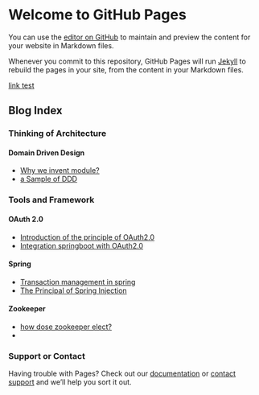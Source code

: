 # Welcome to GitHub Pages

You can use the [editor on GitHub](https://github.com/loyin62688/lorenzo.github.io/edit/gh-pages/index.md) to maintain and preview the content for your website in Markdown files.

Whenever you commit to this repository, GitHub Pages will run [Jekyll](https://jekyllrb.com/) to rebuild the pages in your site, from the content in your Markdown files.

[link test](./LinkTest.md)

## Blog Index
### Thinking of Architecture
#### Domain Driven Design
* [Why we invent module?](./Explaination%20of%20the%20principle%20of%20OAuth2.0.md)
* [a Sample of DDD](./Explaination%20of%20the%20principle%20of%20OAuth2.0.md)

### Tools and Framework
#### OAuth 2.0
* [Introduction of the principle of OAuth2.0](./Explaination%20of%20the%20principle%20of%20OAuth2.0.md)
* [Integration springboot with OAuth2.0](./Explaination%20of%20the%20principle%20of%20OAuth2.0.md)

#### Spring
* [Transaction management in spring](./Explaination%20of%20the%20principle%20of%20OAuth2.0.md)
* [The Principal of Spring Injection](./Explaination%20of%20the%20principle%20of%20OAuth2.0.md)

#### Zookeeper
* [how dose zookeeper elect?](./Explaination%20of%20the%20principle%20of%20OAuth2.0.md)
* 

### Support or Contact

Having trouble with Pages? Check out our [documentation](https://docs.github.com/categories/github-pages-basics/) or [contact support](https://support.github.com/contact) and we’ll help you sort it out.
